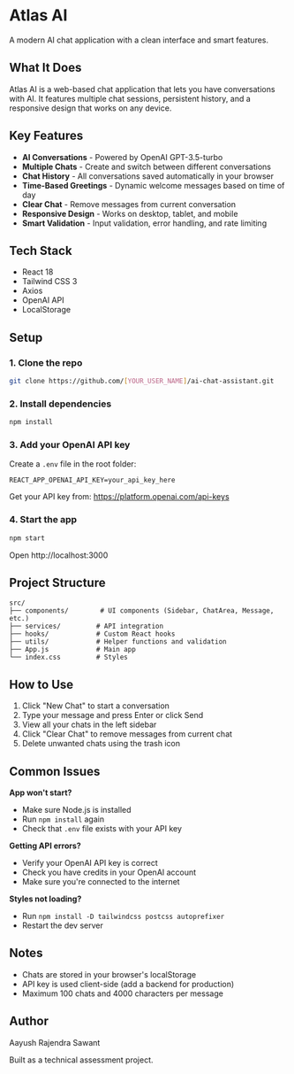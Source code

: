 # Atlas AI

A modern AI chat application with a clean interface and smart features.

## What It Does

Atlas AI is a web-based chat application that lets you have conversations with AI. It features multiple chat sessions, persistent history, and a responsive design that works on any device.

## Key Features

- **AI Conversations** - Powered by OpenAI GPT-3.5-turbo
- **Multiple Chats** - Create and switch between different conversations
- **Chat History** - All conversations saved automatically in your browser
- **Time-Based Greetings** - Dynamic welcome messages based on time of day
- **Clear Chat** - Remove messages from current conversation
- **Responsive Design** - Works on desktop, tablet, and mobile
- **Smart Validation** - Input validation, error handling, and rate limiting

## Tech Stack

- React 18
- Tailwind CSS 3
- Axios
- OpenAI API
- LocalStorage

## Setup

### 1. Clone the repo
```bash
git clone https://github.com/[YOUR_USER_NAME]/ai-chat-assistant.git
```

### 2. Install dependencies
```bash
npm install
```

### 3. Add your OpenAI API key
Create a `.env` file in the root folder:
```
REACT_APP_OPENAI_API_KEY=your_api_key_here
```

Get your API key from: https://platform.openai.com/api-keys

### 4. Start the app
```bash
npm start
```

Open http://localhost:3000

## Project Structure

```
src/
├── components/        # UI components (Sidebar, ChatArea, Message, etc.)
├── services/         # API integration
├── hooks/            # Custom React hooks
├── utils/            # Helper functions and validation
├── App.js            # Main app
└── index.css         # Styles
```

## How to Use

1. Click "New Chat" to start a conversation
2. Type your message and press Enter or click Send
3. View all your chats in the left sidebar
4. Click "Clear Chat" to remove messages from current chat
5. Delete unwanted chats using the trash icon

## Common Issues

**App won't start?**
- Make sure Node.js is installed
- Run `npm install` again
- Check that `.env` file exists with your API key

**Getting API errors?**
- Verify your OpenAI API key is correct
- Check you have credits in your OpenAI account
- Make sure you're connected to the internet

**Styles not loading?**
- Run `npm install -D tailwindcss postcss autoprefixer`
- Restart the dev server

## Notes

- Chats are stored in your browser's localStorage
- API key is used client-side (add a backend for production)
- Maximum 100 chats and 4000 characters per message

## Author

Aayush Rajendra Sawant

Built as a technical assessment project.